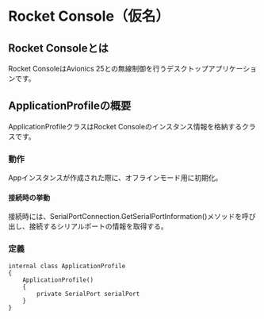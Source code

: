 # Rocket Console（仮名）
## Rocket Consoleとは
Rocket ConsoleはAvionics 25との無線制御を行うデスクトップアプリケーションです。
## ApplicationProfileの概要
ApplicationProfileクラスはRocket Consoleのインスタンス情報を格納するクラスです。
### 動作
Appインスタンスが作成された際に、オフラインモード用に初期化。
#### 接続時の挙動
接続時には、SerialPortConnection.GetSerialPortInformation()メソッドを呼び出し、接続するシリアルポートの情報を取得する。


### 定義
    internal class ApplicationProfile
    {
        ApplicationProfile()
        {
            private SerialPort serialPort
        }
    }